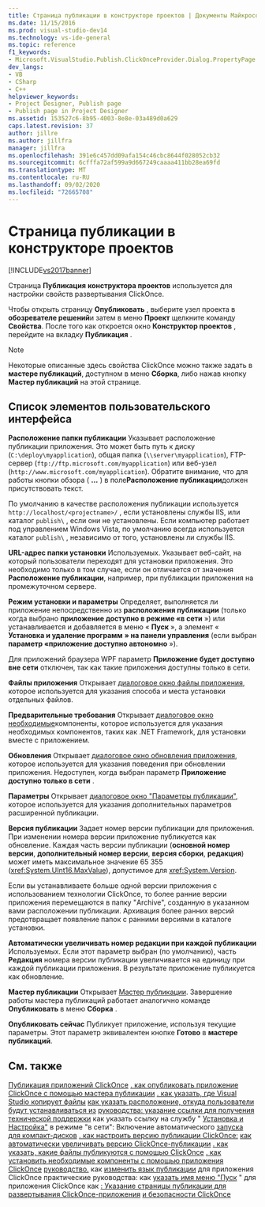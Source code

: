 ```yaml
---
title: Страница публикации в конструкторе проектов | Документы Майкрософт
ms.date: 11/15/2016
ms.prod: visual-studio-dev14
ms.technology: vs-ide-general
ms.topic: reference
f1_keywords:
- Microsoft.VisualStudio.Publish.ClickOnceProvider.Dialog.PropertyPage
dev_langs:
- VB
- CSharp
- C++
helpviewer_keywords:
- Project Designer, Publish page
- Publish page in Project Designer
ms.assetid: 153527c6-8b95-4003-8e8e-03a489d0a629
caps.latest.revision: 37
author: jillre
ms.author: jillfra
manager: jillfra
ms.openlocfilehash: 391e6c457dd09afa154c46cbc8644f028052cb32
ms.sourcegitcommit: 6cfffa72af599a9d667249caaaa411bb28ea69fd
ms.translationtype: MT
ms.contentlocale: ru-RU
ms.lasthandoff: 09/02/2020
ms.locfileid: "72665708"
---
```

# <a name="publish-page-project-designer"></a>Страница публикации в конструкторе проектов
[!INCLUDE[vs2017banner](../../includes/vs2017banner.md)]

Страница **Публикация** **конструктора проектов** используется для настройки свойств развертывания ClickOnce.

 Чтобы открыть страницу **Опубликовать** , выберите узел проекта в **обозревателе решений**и затем в меню **Проект** щелкните команду **Свойства**. После того как откроется окно **Конструктор проектов** , перейдите на вкладку **Публикация** .

> [!NOTE]
> Некоторые описанные здесь свойства ClickOnce можно также задать в **мастере публикаций**, доступном в меню **Сборка**, либо нажав кнопку **Мастер публикаций** на этой странице.

## <a name="uielement-list"></a>Список элементов пользовательского интерфейса
 **Расположение папки публикации** Указывает расположение публикации приложения. Это может быть путь к диску (`C:\deploy\myapplication`), общая папка (`\\server\myapplication`), FTP-сервер (`ftp://ftp.microsoft.com/myapplication`) или веб-узел (`http://www.microsoft.com/myapplication`). Обратите внимание, что для работы кнопки обзора ( **...** ) в поле**Расположение публикации**должен присутствовать текст.

 По умолчанию в качестве расположения публикации используется `http://localhost/<projectname>/` , если установлены службы IIS, или каталог `publish\` , если они не установлены. Если компьютер работает под управлением Windows Vista, по умолчанию всегда используется каталог `publish\` , независимо от того, установлены ли службы IIS.

 **URL-адрес папки установки** Используемых. Указывает веб-сайт, на который пользователи переходят для установки приложения. Это необходимо только в том случае, если он отличается от значения **Расположение публикации**, например, при публикации приложения на промежуточном сервере.

 **Режим установки и параметры** Определяет, выполняется ли приложение непосредственно из **расположения публикации** (только когда выбрано **приложение доступно в режиме «в сети** ») или устанавливается и добавляется в меню « **Пуск** », а элемент « **Установка и удаление программ** **» на панели управления** (если выбран **параметр «приложение доступно автономно** »).

 Для приложений браузера WPF параметр **Приложение будет доступно вне сети** отключен, так как такие приложения доступны только в сети.

 **Файлы приложения** Открывает [диалоговое окно файлы приложения](https://msdn.microsoft.com/b06dff3a-b87a-4caf-996b-7a4acf8137a8), которое используется для указания способа и места установки отдельных файлов.

 **Предварительные требования** Открывает [диалоговое окно необходимые](../../ide/reference/prerequisites-dialog-box.md)компоненты, которое используется для указания необходимых компонентов, таких как .NET Framework, для установки вместе с приложением.

 **Обновления** Открывает [диалоговое окно обновления приложения](https://msdn.microsoft.com/8eca8743-8e68-4d04-bfd5-4dc0a9b2934f), которое используется для указания поведения при обновлении приложения. Недоступен, когда выбран параметр **Приложение доступно только в сети** .

 **Параметры** Открывает [диалоговое окно "Параметры публикации"](https://msdn.microsoft.com/fd9baa1b-7311-4f9e-8ffb-ae50cf110592), которое используется для указания дополнительных параметров расширенной публикации.

 **Версия публикации** Задает номер версии публикации для приложения. При изменении номера версии приложение публикуется как обновление. Каждая часть версии публикации (**основной номер версии**, **дополнительный номер версии**, **версия сборки**, **редакция**) может иметь максимальное значение 65 355 (<xref:System.UInt16.MaxValue>), допустимое для <xref:System.Version>.

 Если вы устанавливаете больше одной версии приложения с использованием технологии ClickOnce, то более ранние версии приложения перемещаются в папку "Archive", созданную в указанном вами расположении публикации. Архивация более ранних версий предотвращает появление папок с ранними версиями в каталоге установки.

 **Автоматически увеличивать номер редакции при каждой публикации** Используемых. Если этот параметр выбран (по умолчанию), часть **Редакция** номера версии публикации увеличивается на единицу при каждой публикации приложения. В результате приложение публикуется как обновление.

 **Мастер публикации** Открывает [Мастер публикации](https://msdn.microsoft.com/fc6abebd-13d6-48e4-a567-fbc52dad0872). Завершение работы мастера публикаций работает аналогично команде **Опубликовать** в меню **Сборка** .

 **Опубликовать сейчас** Публикует приложение, используя текущие параметры. Этот параметр эквивалентен кнопке **Готово** в **мастере публикаций**.

## <a name="see-also"></a>См. также
 [Публикация приложений ClickOnce](../../deployment/publishing-clickonce-applications.md) [. как опубликовать приложение ClickOnce с помощью мастера публикации](../../deployment/how-to-publish-a-clickonce-application-using-the-publish-wizard.md) [. как указать, где Visual Studio копирует файлы](../../deployment/how-to-specify-where-visual-studio-copies-the-files.md) [как указать расположение, откуда пользователи будут устанавливаться из](../../deployment/how-to-specify-the-location-where-end-users-will-install-from.md) [руководства: указание ссылки для получения технической поддержки](../../deployment/how-to-specify-a-link-for-technical-support.md) как указать ссылку на службу " [Установка и Настройка"](../../deployment/how-to-specify-the-clickonce-offline-or-online-install-mode.md) в режиме "в сети": Включение автоматического [запуска для компакт-дисков](../../deployment/how-to-enable-autostart-for-cd-installations.md) [. как настроить версию публикации ClickOnce:](../../deployment/how-to-set-the-clickonce-publish-version.md) [как автоматически увеличивать версию ClickOnce-публикации](../../deployment/how-to-automatically-increment-the-clickonce-publish-version.md) [. как указать, какие файлы публикуются с помощью ClickOnce](../../deployment/how-to-specify-which-files-are-published-by-clickonce.md) [. как установить необходимые компоненты с помощью приложения ClickOnce](../../deployment/how-to-install-prerequisites-with-a-clickonce-application.md) [руководство.](../../deployment/how-to-manage-updates-for-a-clickonce-application.md) как [изменить язык публикации](../../deployment/how-to-change-the-publish-language-for-a-clickonce-application.md) для приложения ClickOnce практические руководства: как [указать имя меню "Пуск](../../deployment/how-to-specify-a-start-menu-name-for-a-clickonce-application.md) " для приложения ClickOnce как [ : Указание страницы публикации для развертывания ClickOnce-приложения](../../deployment/how-to-specify-a-publish-page-for-a-clickonce-application.md) [и безопасности ClickOnce](../../deployment/clickonce-security-and-deployment.md)
